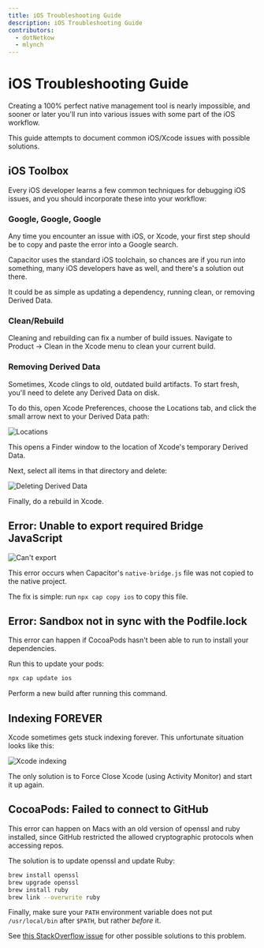 ```yaml
---
title: iOS Troubleshooting Guide
description: iOS Troubleshooting Guide
contributors:
  - dotNetkow
  - mlynch
---
```


# iOS Troubleshooting Guide

<p class="intro">Creating a 100% perfect native management tool is nearly impossible, and sooner or later you'll run into various issues with some part of the iOS workflow.</p>

<p class="intro">This guide attempts to document common iOS/Xcode issues with possible solutions.</p>

## iOS Toolbox

Every iOS developer learns a few common techniques for debugging iOS issues, and you should incorporate these into your workflow:

### Google, Google, Google

Any time you encounter an issue with iOS, or Xcode, your first step should be to copy and paste the error into a Google search.

Capacitor uses the standard iOS toolchain, so chances are if you run into something, many iOS developers have as well, and there's a solution out there.

It could be as simple as updating a dependency, running clean, or removing Derived Data.

### Clean/Rebuild

Cleaning and rebuilding can fix a number of build issues. Navigate to Product -> Clean in the Xcode menu to clean your current build.

### Removing Derived Data

Sometimes, Xcode clings to old, outdated build artifacts. To start fresh, you'll need to delete any Derived Data on disk.

To do this, open Xcode Preferences, choose the Locations tab, and click the small arrow next to your Derived Data path:

![Locations](/assets/img/docs/ios/location-prefs.png)

This opens a Finder window to the location of Xcode's temporary Derived Data.

Next, select all items in that directory and delete:

![Deleting Derived Data](/assets/img/docs/ios/deleting-derived-data.png)

Finally, do a rebuild in Xcode.

## Error: Unable to export required Bridge JavaScript

![Can't export](/assets/img/docs/ios/export-bridge.png)

This error occurs when Capacitor's `native-bridge.js` file was not copied to the native project.

The fix is simple: run `npx cap copy ios` to copy this file.

## Error: Sandbox not in sync with the Podfile.lock

This error can happen if CocoaPods hasn't been able to run to install your dependencies.

Run this to update your pods:

```bash
npx cap update ios
```

Perform a new build after running this command.

## Indexing FOREVER

Xcode sometimes gets stuck indexing forever. This unfortunate situation looks like this:

![Xcode indexing](/assets/img/docs/ios/indexing.png)

The only solution is to Force Close Xcode (using Activity Monitor) and start it up again.

## CocoaPods: Failed to connect to GitHub

This error can happen on Macs with an old version of openssl and ruby installed, since GitHub
restricted the allowed cryptographic protocols when accessing repos.

The solution is to update openssl and update Ruby:

```bash
brew install openssl
brew upgrade openssl
brew install ruby
brew link --overwrite ruby
```

Finally, make sure your `PATH` environment variable does not put `/usr/local/bin` after `$PATH`, but rather _before_ it.

See [this StackOverflow issue](https://stackoverflow.com/questions/38993527/cocoapods-failed-to-connect-to-github-to-update-the-cocoapods-specs-specs-repo/48996424#48996424) for other possible solutions to this problem.

